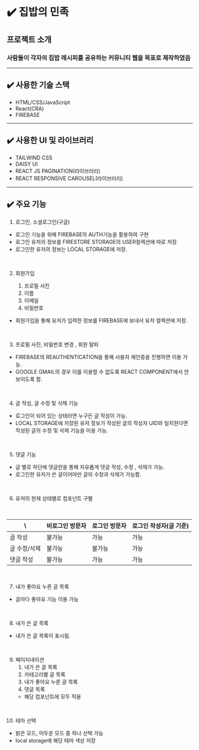 # ✔️ 집밥의 민족

## 프로젝트 소개 <br>
### 사람들이 각자의 집밥 레시피를 공유하는 커뮤니티 웹을 목표로 제작하였음

---
## ✔️ 사용한 기술 스택
- HTML/CSS/JavaScript
- React(CRA)
- FIREBASE

---
## ✔️ 사용한 UI 및 라이브러리
- TAILWIND CSS
- DAISY UI
- REACT JS PAGINATION(라이브러리)
- REACT RESPONSIVE CAROUSEL(라이브러리)
---

## ✔️ 주요 기능
1. 로그인, 소셜로그인(구글)
- 로그인 기능을 위해 FIREBASE의 AUTH기능을 활용하여 구현
- 로그인 유저의 정보를 FIRESTORE STORAGE의 USER컬렉션에 따로 저장.
- 로그인한 유저의 정보는 LOCAL STORAGE에 저장.

<br>

2. 회원가입

    1. 프로필 사진
    1. 이름
    1. 이메일
    1. 비밀번호
- 회원가입을 통해 유저가 입력한 정보를 FIREBASE에 보내서 유저 컬렉션에 저장.

<br>

3. 프로필 사진, 비밀번호 변경 , 회원 탈퇴
- FIREBASE의 REAUTHENTICATION을 통해 사용자 재인증을 진행하면 이용 가능.
- GOOGLE GMAIL의 경우 이를 이용할 수 없도록 REACT COMPONENT에서 안 보이도록 함.

<br>

4. 글 작성, 글 수정 및 삭제 기능
- 로그인이 되어 있는 상태라면 누구든 글 작성이 가능.
- LOCAL STORAGE에 저장된 유저 정보가 작성된 글의 작성자 UID와 일치한다면<br>
  작성된 글의 수정 및 삭제 기능을 이용 가능.

<br>

5. 댓글 기능
- 글 별로 하단에 댓글란을 통해 자유롭게 댓글 작성, 수정 , 삭제가 가능.
- 로그인한 유저가 쓴 글이어야만 글의 수정과 삭제가 가능함.

<br>

6. 유저의 현재 상태별로 컴포넌트 구별

<br>

\            | 비로그인 방문자 | 로그인 방문자 | 로그인 작성자(글 기준)
------------ | ------------ | ------------- | -------------
글 작성      | 불가능         | 가능         | 가능
글 수정/삭제      | 불가능         | 불가능        | 가능
댓글 작성 | 불가능            | 가능          | 가능

<br>

7. 내가 좋아요 누른 글 목록
- 글마다 좋아요 기능 이용 가능

<br>

8. 내가 쓴 글 목록
- 내가 쓴 글 목록이 표시됨.

<br>

9. 페이지네이션
    1. 내가 쓴 글 목록
    1. 카테고리별 글 목록
    1. 내가 좋아요 누른 글 목록
    1. 댓글 목록
    - 해당 컴포넌트에 모두 적용

<br>

10. 테마 선택
- 밝은 모드, 어두운 모드 중 하나 선택 가능
- local storage에 해당 테마 색상 저장





